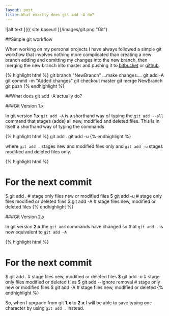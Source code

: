 ```yaml
---
layout: post
title: What exactly does git add -A do?
---
```


![alt text ]({{ site.baseurl }}/images/git.png "Git")

##Simple git workflow

When working on my personal projects I have always followed a simple git workflow that involves nothing more 
complicated than creating a new branch adding and comitting my changes into the new branch, then merging the 
new branch into master and pushing it to <a href="https://bitbucket.org/" target="_blank">bitbucket</a> or 
<a href="https://github.com/" target="_blank">github</a>.

{% highlight html %}
git branch "NewBranch"
...make changes....
git add -A
git commit -m "Added changes"
git checkout master
git merge NewBranch
git push
{% endhighlight %}


##What does git add -A actually do?

###Git Version 1.x

In git version **1.x** `git add -A` is a shorthand way of typing the `git add --all` command that stages (adds) all new, modified and deleted files. 
This is in itself a shorthand way of typing the commands

{% highlight html %}
git add .
git add -u
{% endhighlight %}

where `git add .` stages new and modified files only  and `git add -u` stages modified and deleted files only.

{% highlight html %}
# For the next commit
$ git add .   # stage only files new or modified files 
$ git add -u  # stage only files modified or deleted files 
$ git add -A  # stage files new, modified or deleted files 
{% endhighlight %}

###Git Version 2.x

In git version **2.x** the `git add` commands have changed so that `git add .` is now equivalent to `git add -A` 

{% highlight html %}
# For the next commit
$ git add .   # stage files new, modified or deleted files 
$ git add -u  # stage only files modified or deleted  files 
$ git add --ignore removal  # stage only new or modified files 
$ git add -A  # stage files new, modified or deleted
{% endhighlight %}

So, when I upgrade from git **1.x** to **2.x** I will be able to save typing one character by using `git add .` instead.


 



